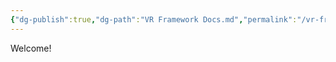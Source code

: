 ```yaml
---
{"dg-publish":true,"dg-path":"VR Framework Docs.md","permalink":"/vr-framework-docs/","tags":["gardenEntry"],"noteIcon":"1"}
---
```


Welcome!